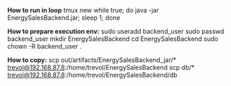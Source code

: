 **How to run in loop**
tmux new
while true; do java -jar EnergySalesBackend.jar; sleep 1; done



**How to prepare execution env:**
sudo useradd backend_user
sudo passwd backend_user
mkdir EnergySalesBackend
cd EnergySalesBackend
sudo chown -R backend_user .


**How to copy:**
scp out/artifacts/EnergySalesBackend_jar/* trevol@192.168.87.8:/home/trevol/EnergySalesBackend
scp db/* trevol@192.168.87.8:/home/trevol/EnergySalesBackend/db
